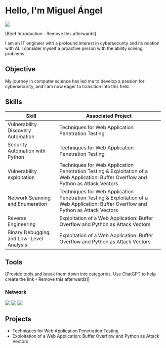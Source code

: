 # Hello, I'm Miguel Ángel
<a href="www.linkedin.com/in/miguelmnc"><img src="https://img.shields.io/badge/-LinkedIn-0072b1?&style=for-the-badge&logo=linkedin&logoColor=white" /></a>

[Brief Introduction - Remove this afterwards]

I am an IT engineer with a profound interest in cybersecurity and its relation with AI. I consider myself a proactive person with the ability solving problems.

## Objective

My journey in computer science has led me to develop a passion for cybersecurity, and I am now eager to transition into this field.

## Skills

| Skill                                         | Associated Project         |
|-----------------------------------------------|----------------------------|
| Vulnerability Discovery Automation | Techniques for Web Application Penetration Testing|
| Security Automation with Python | Techniques for Web Application Penetration Testing|
| Vulnerability exploitation | Techniques for Web Application Penetration Testing & Exploitation of a Web Application: Buffer Overflow and Python as Attack Vectors|
| Network Scanning and Enumeration | Techniques for Web Application Penetration Testing & Exploitation of a Web Application: Buffer Overflow and Python as Attack Vectors|
| Reverse Engineering | Exploitation of a Web Application: Buffer Overflow and Python as Attack Vectors|
| Binary Debugging and Low-Level Analysis | Exploitation of a Web Application: Buffer Overflow and Python as Attack Vectors|

## Tools
[Provide tools and break them down into categories. Use ChatGPT to help create the link - Remove this afterwards]]

### Network
<div>
    <img src="https://img.shields.io/badge/-Burp_Suite-7D8C6D?style=for-the-badge&logo=burp-suite&logoColor=white" />
    <img src="https://img.shields.io/badge/-Suricata-EF3B2D?&style=for-the-badge&logo=Suricata&logoColor=white" />
    <img src="https://img.shields.io/badge/-Zeek-777BB4?&style=for-the-badge&logo=Zeek&logoColor=white" />
</div>


## Projects
- Techniques for Web Application Penetration Testing
- Exploitation of a Web Application: Buffer Overflow and Python as Attack Vectors
